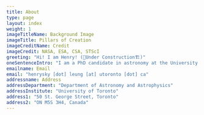 ```yaml
---
title: About
type: page
layout: index
weight: 1
imageTitleName: Background Image
imageTitle: Pillars of Creation
imageCreditName: Credit
imageCredit: NASA, ESA, CSA, STScI
greeting: "Hi! I am Henry! (🚧Under Construction🏗️)"
oneSentenceIntro: "I am a PhD candidate in astronomy at the University of Toronto, welcome to my personal website!!"
emailname: Email
email: "henrysky [dot] leung [at] utoronto [dot] ca"
addressname: Address
addressDepartment: "Department of Astronomy and Astrophysics"
addressInstitute: "University of Toronto"
address1: "50 St. George Street, Toronto"
address2: "ON M5S 3H4, Canada"
---
```

